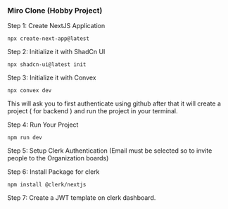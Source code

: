 ### Miro Clone (Hobby Project)

Step 1: Create NextJS Application

```npm
npx create-next-app@latest
```

Step 2: Initialize it with ShadCn UI

```npm
npx shadcn-ui@latest init
```

Step 3: Initialize it with Convex

```npm
npx convex dev
```

This will ask you to first authenticate using github after that it will create a project ( for backend ) and run the project in your terminal.

Step 4: Run Your Project

```npm
npm run dev
```

Step 5: Setup Clerk Authentication (Email must be selected so to invite people to the Organization boards)

Step 6: Install Package for clerk

```npm
npm install @clerk/nextjs
```

Step 7: Create a JWT template on clerk dashboard.
